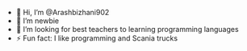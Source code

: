 - 👋 Hi, I’m @Arashbizhani902
- 🌱 I’m newbie
- 💞️ I’m looking for best teachers to learning programming languages
- ⚡ Fun fact: I like programming and Scania trucks

<!---
Arashbizhani902/Arashbizhani902 is a ✨ special ✨ repository because its `README.md` (this file) appears on your GitHub profile.
You can click the Preview link to take a look at your changes.
--->
